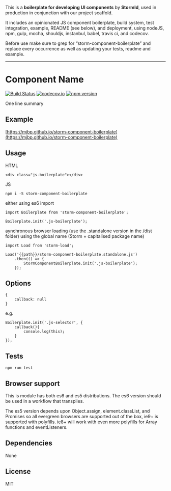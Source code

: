 This is a **boilerplate for developing UI components** by **StormId**, used in production in conjunction with our project scaffold.

It includes an opinionated JS component boilerplate, build system, test integration, example, README (see below), and deployment, using nodeJS, npm, gulp, mocha, shouldjs, instanbul, babel, travis ci, and codecov.

Before use make sure to grep for “storm-component-boilerplate” and replace every occurrence as well as updating your tests, readme and example.


---


# Component Name

[![Build Status](https://travis-ci.org/mjbp/storm-component-boilerplate.svg?branch=master)](https://travis-ci.org/mjbp/storm-component-boilerplate)
[![codecov.io](http://codecov.io/github/mjbp/storm-component-boilerplate/coverage.svg?branch=master)](http://codecov.io/github/mjbp/storm-component-boilerplate?branch=master)
[![npm version](https://badge.fury.io/js/storm-component-boilerplate.svg)](https://badge.fury.io/js/storm-component-boilerplate)

One line summary

## Example
[https://mjbp.github.io/storm-component-boilerplate](https://mjbp.github.io/storm-component-boilerplate)


## Usage
HTML
```
<div class="js-boilerplate"></div>
```

JS
```
npm i -S storm-component-boilerplate
```
either using es6 import
```
import Boilerplate from 'storm-component-boilerplate';

Boilerplate.init('.js-boilerplate');
```
aynchronous browser loading (use the .standalone version in the /dist folder) using the global name (Storm + capitalised package name)
```
import Load from 'storm-load';

Load('{{path}}/storm-component-boilerplate.standalone.js')
    .then(() => {
        StormComponentBoilerplate.init('.js-boilerplate');
    });
```

## Options
```
{
    callback: null
}
```

e.g.
```
Boilerplate.init('.js-selector', {
    callback(){
        console.log(this);
    }
});
```

## Tests
```
npm run test
```

## Browser support
This is module has both es6 and es5 distributions. The es6 version should be used in a workflow that transpiles.

The es5 version depends upon Object.assign, element.classList, and Promises so all evergreen browsers are supported out of the box, ie9+ is supported with polyfills. ie8+ will work with even more polyfills for Array functions and eventListeners.

## Dependencies
None

## License
MIT